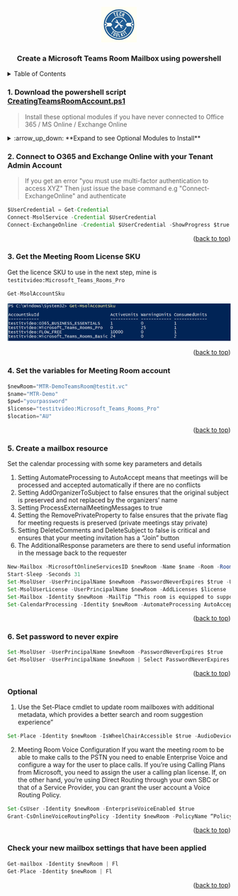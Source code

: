 <a name="readme-top"></a>
<!--

<!-- PROJECT LOGO -->
<br />
<div align="center">
  <a href="https://testit.vc/">
    <img src="Images/logo.png" alt="Logo" width="80" height="80">
  </a>
  <h3 align="center">Create a Microsoft Teams Room Mailbox using powershell</h3>
</div>

<!-- TABLE OF CONTENTS -->
<details>
  <summary>Table of Contents</summary>
  <ol>
    <li><a href="#1-download-the-powershell-script-creatingteamsroomaccountps1">Download the powershell script</a></li>
    <li><a href="#2-connect-to-o365-and-exchange-online-with-your-tenant-admin-account">Connect to O365 and Exchange Online with your Tenant Admin Account</a></li>
    <li><a href="#3-get-the-meeting-room-license-sku">Get the Meeting Room License SKU</a></li>
    <li><a href="#4-set-the-variables-for-meeting-room-account">Set the variables for Meeting Room account</a></li>
    <li><a href="#5-create-a-mailbox-resource">Create The Resource Mailbox</a></li>
    <li><a href="#6-set-password-to-never-expire">Set password to never expire</a></li> 
  </ol>
</details>


<!-- GETTING STARTED -->
### 1. Download the powershell script [CreatingTeamsRoomAccount.ps1](https://github.com/ljgoe/MS-Teams-room-creation/blob/main/CreatingTeamsRoomAccount.ps1)

> Install these optional modules if you have never connected to Office 365 / MS Online / Exchange Online

<!-- Optional Modules Table -->
<details>
  <summary>:arrow_up_down: **Expand to see Optional Modules to Install**</summary>
  <ol>

#### Optional Modules
* Skip publisher check 
```js
[Net.ServicePointManager]::SecurityProtocol = [Net.SecurityProtocolType]::Tls12bInstall-Module PowerShellGet -RequiredVersion 2.2.4 -SkipPublisherCheck
```
* Install Nuget
```js
Install-PackageProvider -Name nuget -MinimumVersion 2.8.5.201 -force
```
* Install PnP.PowerShell with version 1.12.0 
```js
Install-Module -Name "PnP.PowerShell" -RequiredVersion 1.12.0 -Force -AllowClobber
```
* Module to connect to Azure AD / Azure Resource Manager
```js
Install-Module -Name AzureAD
Install-Module -Name Az -MinimumVersion 3.0.0 -AllowClobber -Scope AllUsers
```
* Other modules   
```js
Set-ExecutionPolicy RemoteSigned
Install-Module PowershellGet -Force
Update-Module PowershellGet
Install-Module -Name MSOnline –Force
import-Module MSOnline
Install-Module -Name ExchangeOnlineManagement
Import-Module ExchangeOnlineManagement
install-module AzureADPreview
```
<p align="right">(<a href="#readme-top">back to top</a>)</p>

</ol>
</details>

<!-- Script -->
### 2. Connect to O365 and Exchange Online with your Tenant Admin Account

> If you get an error "you must use multi-factor authentication to access XYZ"
> Then just issue the base command e.g "Connect-ExchangeOnline" and authenticate 
```js
$UserCredential = Get-Credential
Connect-MsolService -Credential $UserCredential
Connect-ExchangeOnline -Credential $UserCredential -ShowProgress $true
```
<p align="right">(<a href="#readme-top">back to top</a>)</p>

### 3. Get the Meeting Room License SKU
Get the licence SKU to use in the next step, mine is `testitvideo:Microsoft_Teams_Rooms_Pro`

```js
Get-MsolAccountSku
```
![Licence Check](Images/Images/licences.png)

<p align="right">(<a href="#readme-top">back to top</a>)</p>

### 4. Set the variables for Meeting Room account
```js
$newRoom="MTR-DemoTeamsRoom@testit.vc"
$name="MTR-Demo"
$pwd="yourpassword"
$license="testitvideo:Microsoft_Teams_Rooms_Pro"
$location="AU"
```
<p align="right">(<a href="#readme-top">back to top</a>)</p>

### 5. Create a mailbox resource

Set the calendar processing with some key parameters and details
1. Setting AutomateProcessing to AutoAccept means that meetings will be processed and accepted automatically if there are no conflicts
2. Setting AddOrganizerToSubject to false ensures that the original subject is preserved and not replaced by the organizers’ name
3. Setting ProcessExternalMeetingMessages to true
3. Setting the RemovePrivateProperty to false ensures that the private flag for meeting requests is preserved (private meetings stay private)
4. Setting DeleteComments and DeleteSubject to false is critical and ensures that your meeting invitation has a “Join” button
5. The AdditionalResponse parameters are there to send useful information in the message back to the requester

```js
New-Mailbox -MicrosoftOnlineServicesID $newRoom -Name $name -Room -RoomMailboxPassword (ConvertTo-SecureString -String $pwd -AsPlainText -Force) -EnableRoomMailboxAccount $true
Start-Sleep -Seconds 31
Set-MsolUser -UserPrincipalName $newRoom -PasswordNeverExpires $true -UsageLocation $location
Set-MsolUserLicense -UserPrincipalName $newRoom -AddLicenses $license
Set-Mailbox -Identity $newRoom -MailTip “This room is equipped to support MS Teams Meetings”
Set-CalendarProcessing -Identity $newRoom -AutomateProcessing AutoAccept -AddOrganizerToSubject $false -ProcessExternalMeetingMessages $True -RemovePrivateProperty $false -DeleteComments $false -DeleteSubject $false -AddAdditionalResponse $true -AdditionalResponse “Your meeting is now scheduled and if it was enabled as a Teams Meeting will provide a seamless click-to-join experience from the conference room.”
```
<p align="right">(<a href="#readme-top">back to top</a>)</p>

### 6. Set password to never expire
```js
Set-MsolUser -UserPrincipalName $newRoom -PasswordNeverExpires $true
Get-MsolUser -UserPrincipalName $newRoom | Select PasswordNeverExpires
```

<p align="right">(<a href="#readme-top">back to top</a>)</p>
<!-- Optional -->

### Optional
1. Use the Set-Place cmdlet to update room mailboxes with additional metadata, which provides a better search and room suggestion experience”

```js
Set-Place -Identity $newRoom -IsWheelChairAccessible $true -AudioDeviceName “Audiotechnica Wireless Mics” -VideoDeviceName “POLY STUDIO X70”
```
2. Meeting Room Voice Configuration
If you want the meeting room to be able to make calls to the PSTN you need to enable Enterprise Voice and configure a way for the user to place calls. 
If you’re using Calling Plans from Microsoft, you need to assign the user a calling plan license. 
If, on the other hand, you’re using Direct Routing through your own SBC or that of a Service Provider, you can grant the user account a Voice Routing Policy.

```js
Set-CsUser -Identity $newRoom -EnterpriseVoiceEnabled $true
Grant-CsOnlineVoiceRoutingPolicy -Identity $newRoom -PolicyName “Policy Name”
```
<p align="right">(<a href="#readme-top">back to top</a>)</p>

<!-- CHECK YOUR Settings that have been applied-->
### Check your new mailbox settings that have been applied

```js
Get-mailbox -Identity $newRoom | Fl
Get-Place -Identity $newRoom | Fl
```

<p align="right">(<a href="#readme-top">back to top</a>)</p>


